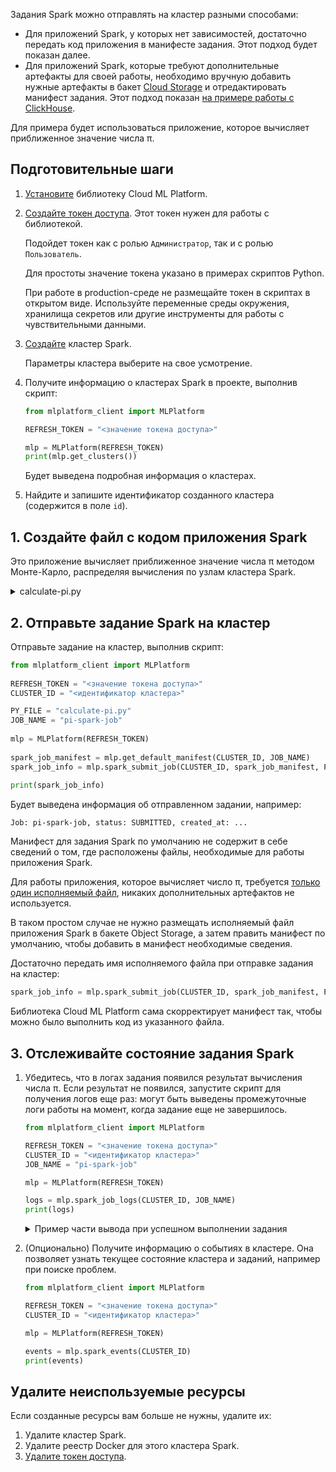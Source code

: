 Задания Spark можно отправлять на кластер разными способами:

- Для приложений Spark, у которых нет зависимостей, достаточно передать код приложения в манифесте задания. Этот подход будет показан далее.
- Для приложений Spark, которые требуют дополнительные артефакты для своей работы, необходимо вручную добавить нужные артефакты в бакет [Cloud Storage](/ru/storage/s3) и отредактировать манифест задания. Этот подход показан [на примере работы с ClickHouse](../submit-advanced-job-clickhouse/).

Для примера будет использоваться приложение, которое вычисляет приближенное значение числа π.

## Подготовительные шаги

1. [Установите](../../ml-platform-library/install) библиотеку Cloud ML Platform.

1. [Создайте токен доступа](../../ml-platform-library/authz). Этот токен нужен для работы с библиотекой.

   Подойдет токен как с ролью `Администратор`, так и с ролью `Пользователь`.

   <err>

   Для простоты значение токена указано в примерах скриптов Python.

   При работе в production-среде не размещайте токен в скриптах в открытом виде. Используйте переменные среды окружения, хранилища секретов или другие инструменты для работы с чувствительными данными.

   </err>

1. [Создайте](../../instructions/create) кластер Spark.

   Параметры кластера выберите на свое усмотрение.

1. Получите информацию о кластерах Spark в проекте, выполнив скрипт:

   ```python
   from mlplatform_client import MLPlatform

   REFRESH_TOKEN = "<значение токена доступа>"

   mlp = MLPlatform(REFRESH_TOKEN)
   print(mlp.get_clusters())
   ```

   Будет выведена подробная информация о кластерах.

1. Найдите и запишите идентификатор созданного кластера (содержится в поле `id`).

## 1. Создайте файл с кодом приложения Spark

Это приложение вычисляет приближенное значение числа π методом Монте-Карло, распределяя вычисления по узлам кластера Spark.

<details>
<summary>calculate-pi.py</summary>

```python
import sys
from random import random
from operator import add
from pyspark.sql import SparkSession

spark = SparkSession \
    .builder \
    .appName("PythonPi") \
    .getOrCreate()

partitions = int(sys.argv[1]) if len(sys.argv) > 1 else 2
n = 100000 * partitions

def f(_: int) -> float:
    x = random() * 2 - 1
    y = random() * 2 - 1
    return 1 if x ** 2 + y ** 2 <= 1 else 0

count = spark.sparkContext.parallelize(range(1, n + 1), partitions).map(f).reduce(add)
print("Pi is roughly %f" % (4.0 * count / n))

spark.stop()
```

</details>

## 2. Отправьте задание Spark на кластер

Отправьте задание на кластер, выполнив скрипт:

```python
from mlplatform_client import MLPlatform
   
REFRESH_TOKEN = "<значение токена доступа>"
CLUSTER_ID = "<идентификатор кластера>"

PY_FILE = "calculate-pi.py"
JOB_NAME = "pi-spark-job"
   
mlp = MLPlatform(REFRESH_TOKEN)
   
spark_job_manifest = mlp.get_default_manifest(CLUSTER_ID, JOB_NAME)
spark_job_info = mlp.spark_submit_job(CLUSTER_ID, spark_job_manifest, PY_FILE)
   
print(spark_job_info)
```

Будет выведена информация об отправленном задании, например:

```text
Job: pi-spark-job, status: SUBMITTED, created_at: ...
```

Манифест для задания Spark по умолчанию не содержит в себе сведений о том, где расположены файлы, необходимые для работы приложения Spark.

Для работы приложения, которое вычисляет число π, требуется [только один исполняемый файл](#1_sozdayte_fayl_s_kodom_prilozheniya_spark), никаких дополнительных артефактов не используется.

В таком простом случае не нужно размещать исполняемый файл приложения Spark в бакете Object Storage, а затем править манифест по умолчанию, чтобы добавить в манифест необходимые сведения.

Достаточно передать имя исполняемого файла при отправке задания на кластер:

```python
spark_job_info = mlp.spark_submit_job(CLUSTER_ID, spark_job_manifest, PY_FILE)
```

Библиотека Cloud ML Platform сама скорректирует манифест так, чтобы можно было выполнить код из указанного файла.

## 3. Отслеживайте состояние задания Spark

1. Убедитесь, что в логах задания появился результат вычисления числа π. Если результат не появился, запустите скрипт для получения логов еще раз: могут быть выведены промежуточные логи работы на момент, когда задание еще не завершилось.

   ```python
   from mlplatform_client import MLPlatform

   REFRESH_TOKEN = "<значение токена доступа>"
   CLUSTER_ID = "<идентификатор кластера>"
   JOB_NAME = "pi-spark-job"

   mlp = MLPlatform(REFRESH_TOKEN)

   logs = mlp.spark_job_logs(CLUSTER_ID, JOB_NAME)
   print(logs)
   ```

   <details>
   <summary>Пример части вывода при успешном выполнении задания</summary>

   ```text
   Pi is roughly 3.146360
   ```

   </details>

1. (Опционально) Получите информацию о событиях в кластере. Она позволяет узнать текущее состояние кластера и заданий, например при поиске проблем.

   ```python
   from mlplatform_client import MLPlatform

   REFRESH_TOKEN = "<значение токена доступа>"
   CLUSTER_ID = "<идентификатор кластера>"

   mlp = MLPlatform(REFRESH_TOKEN)

   events = mlp.spark_events(CLUSTER_ID)
   print(events)
   ```

## Удалите неиспользуемые ресурсы

Если созданные ресурсы вам больше не нужны, удалите их:

1. Удалите кластер Spark.
1. Удалите реестр Docker для этого кластера Spark.
1. [Удалите токен доступа](../../instructions/tokens#udalenie_tokena_dostupa).
